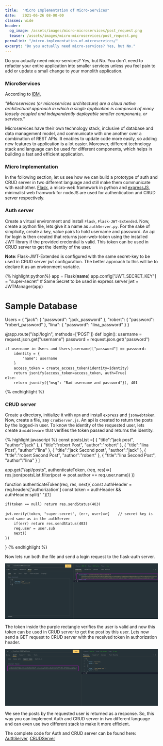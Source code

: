 ```yaml
---
title:  "Micro Implementation of Micro-Services"
date:   2021-06-26 08-00-00 
classes: wide
header:
  og_image: /assets/images/micro-microservices/post_request.png
  teaser: /assets/images/micro-microservices/post_request.png
permalink: "/micro-implementation-of-microservices/"
excerpt: "Do you actually need micro-services? Yes, but No."
---
```

Do you actually need micro-services? Yes, but No. You don't need to refactor your entire application into smaller services unless you feel pain to add or update a small change to your monolith application. 

### MicroServices
According to [IBM](https://www.ibm.com/cloud/learn/microservices#:~:text=Microservices%20(or%20microservices%20architecture)%20are,These%20services%20typically),

*"Microservices (or microservices architecture) are a cloud native architectural approach in which a single application is composed of many loosely coupled and independently deployable smaller components, or services."*

Microservices have their own technology stack, inclusive of database and data management model, and communicate with one another over a combination of REST APIs. It enables to update code more easily, so adding new features to application is a lot easier. Moreover, different technology stack and language can be used for different components, which helps in building a fast and efficient application.

### Micro Implementation
In the following section, let us see how we can build a prototype of auth and CRUD server in two different language and still make them communicate with eachother. [Flask](https://flask.palletsprojects.com/en/2.0.x/), a micro-web framework in python and [expressJS](https://expressjs.com/), minimalist web framwork for nodeJS are used for authentication and CRUD server respectively.

### Auth server
Create a virtual environment and install `Flask`, `Flask-JWT-Extended`. Now, create a python file, lets give it a name as `authServer.py`. For the sake of simplicity, create a key, value pairs to hold username and password. An api for login is then created that returns json-web-token using the installed JWT library if the provided credential is valid. This token can be used in CRUD server to get the identity of the user.

**Note**: Flask-JWT-Extended is configured with the same secret-key to be used in CRUD server jwt configuration. The better approach to this will be to declare it as an environment variable.

{% highlight python%}
app = Flask(__name__)
app.config["JWT_SECRET_KEY"] = "super-secret"  # Same Secret to be used in express server
jwt = JWTManager(app)

# Sample Database
Users = {
    "jack": {
        "password": "jack_password"
    },
    "robert": {
        "password": "robert_password"
    },
    "lina": {
        "password": "lina_password"
    }
}

@app.route("/api/login", methods=['POST'])
def login():
    username = request.json.get("username")
    password = request.json.get("password") 

    if username in Users and Users[username]["password"] == password:
        identity = {
            "name": username
        }
        access_token = create_access_token(identity=identity)
        return jsonify(access_token=access_token, auth=True)
    else:
        return jsonify({"msg": "Bad username and password"}), 401  
{% endhighlight %}

### CRUD server
Create a directory, initialize it with `npm` and install `express` and `jsonwebtoken`. Now, create a file, say `crudServer.js`. An api is created to return the posts by the logged-in user. To know the identity of the requested user, lets create a `middleware` that verifies the token passed and returns the identity.

{% highlight javascript %}
const postsList =[
    {
        "title":"jack post",
        "author":"jack"
    },
    {
        "title":"robert Post",
        "author":"robert"
    },
    {
        "title":"lina Post",
        "author":"lina"
    },
    {
        "title":"jack Second post",
        "author":"jack"
    },
    {
        "title":"robert Second Post",
        "author":"robert"
    },
    {
        "title":"lina Second Post",
        "author":"lina"
    }
]

app.get("/api/posts", authenticateToken, (req, res)=>{
    res.json(postsList.filter(post => post.author == req.user.name))
})

function authenticateToken(req, res, next){
    const authHeader = req.headers['authorization']
    const token =  authHeader && authHeader.split(" ")[1]
    
    if(token == null) return res.sendStatus(403)

    jwt.verify(token, "super-secret", (err, user)=>{    // secret key is used same as in the authServer
        if(err) return res.sendStatus(403)
        req.user = user.sub
        next()
    })
}
{% endhighlight %}

Now lets run both the file and send a login request to the flask-auth server.

![POST_REQUEST](/assets/images/micro-microservices/post_request.png)

The token inside the purple rectangle verifies the user is valid and now this token can be used in CRUD server to get the post by this user. Lets now send a GET request to CRUD server with the received token in authorization header.

![GET_REQUEST](/assets/images/micro-microservices/get_request.png)

We see the posts by the requested user is returned as a response. So, this way you can implement Auth and CRUD server in two different language and can even use two different stack to make it more efficient. 

The complete code for Auth and CRUD server can be found here: [AuthServer](https://gist.github.com/samiptimalsena/a177a099556d95a2dbeda6c97249d4ee), [CRUDServer](https://gist.github.com/samiptimalsena/382778fae08e8e6d4bc6aecde6e154aa)